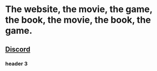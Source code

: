 <h1>The website, the movie, the game, the book, the movie, the book, the game.</h1>
<h2><a href="http://discord.gg/NrBatqrp8B/">Discord</a></h2>
<h3>header 3</h3>

